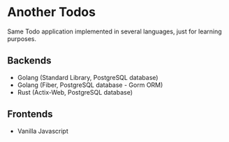# Another Todos

Same Todo application implemented in several languages, just for learning purposes.

## Backends

- Golang (Standard Library, PostgreSQL database)
- Golang (Fiber, PostgreSQL database - Gorm ORM)
- Rust (Actix-Web, PostgreSQL database)

## Frontends

- Vanilla Javascript
